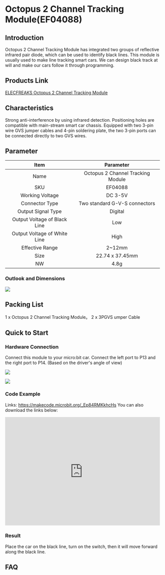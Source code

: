 ﻿# Octopus 2 Channel Tracking Module(EF04088) 

## Introduction

Octopus 2 Channel Tracking Module has integrated two groups of reflective infrared pair diode, which can be used to identify black lines. This module is usually used to make line tracking smart cars. We can design black track at will and make our cars follow it through programming. 

## Products Link

[ELECFREAKS Octopus 2 Channel Tracking Module](https://shop.elecfreaks.com/products/elecfreaks-octopus-2-channel-tracking-module?_pos=1&_sid=236c0a2c7&_ss=r)


## Characteristics

 Strong anti-interference by using infrared detection.
 Positioning holes are compatible with main-stream smart car chassis.
 Equipped with two 3-pin wire GVS jumper cables and 4-pin soldering plate,  the two 3-pin ports can be connected directly to two GVS wires.

## Parameter


Item | Parameter 
:-: | :-: 
Name|Octopus 2 Channel Tracking Module
SKU|EF04088
Working Voltage|DC 3-5V
Connector Type|Two standard G-V-S connectors
Output Signal Type|Digital
Output Voltage of Black Line|Low
Output Voltage of White Line|High
Effective Range|2~12mm
Size|22.74 x 37.45mm
NW|4.8g

### Outlook and Dimensions
![](https://wiki-media-ef.oss-cn-hongkong.aliyuncs.com/i18n/en/docusaurus-plugin-content-docs/current/microbit/sensor/octopus-sensors/images/sensor/images/u76NzbX.png)

## Packing List

 1 x Octopus 2 Channel Tracking Module。
 2 x 3PGVS umper Cable

## Quick to Start

### Hardware Connection
Connect this module to your micro:bit car.
Connect the left port to P13 and the right port to P14. (Based on the driver's angle of view)

![](https://wiki-media-ef.oss-cn-hongkong.aliyuncs.com/i18n/en/docusaurus-plugin-content-docs/current/microbit/sensor/octopus-sensors/images/sensor/images/iNdkjrq.jpg) 

![](https://wiki-media-ef.oss-cn-hongkong.aliyuncs.com/i18n/en/docusaurus-plugin-content-docs/current/microbit/sensor/octopus-sensors/images/sensor/images/Y7tolMD.jpg)

### Code Example
Links: https://makecode.microbit.org/_Ep84RMKkhcHs
You can also download the links below:

<div style="position:relative;height:0;padding-bottom:70%;overflow:hidden;"><iframe style="position:absolute;top:0;left:0;width:100%;height:100%;" src="https://makecode.microbit.org/#pub:_Ep84RMKkhcHs" frameborder="0" sandbox="allow-popups allow-forms allow-scripts allow-same-origin"></iframe></div>

### Result
Place the car on the black line, turn on the switch, then it will move forward along the black line.

## FAQ

